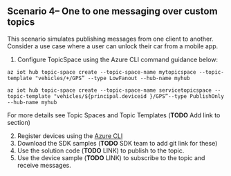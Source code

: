 ## Scenario 4– One to one messaging over custom topics  

This scenario simulates publishing messages from one client to another. Consider a use case where a user can unlock their car from a mobile app. 

 
1. Configure TopicSpace using the Azure CLI command guidance below: 
 ```azurecli
az iot hub topic-space create --topic-space-name mytopicspace --topic-template "vehicles/+/GPS” --type LowFanout --hub-name myhub 

az iot hub topic-space create --topic-space-name servicetopicspace --topic-template "vehicles/${principal.deviceid }/GPS”--type PublishOnly --hub-name myhub 
```
  For more details see Topic Spaces and Topic Templates (**TODO** Add link to section)

2. Register devices using the [Azure CLI](https://docs.microsoft.com/cli/azure/iot/hub/device-identity?view=azure-cli-latest#az_iot_hub_device_identity_create) 
3. Download the SDK samples (**TODO** SDK team to add git link for these)
4. Use the solution code (**TODO** LINK) to publish to the topic.
5. Use the device sample (**TODO** LINK) to subscribe to the topic and receive messages.
